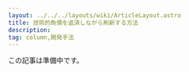 ```yaml
---
layout: ../../../layouts/wiki/ArticleLayout.astro
title: 技術的負債を返済しながら刷新する方法
description:
tag: column,開発手法
---
```


この記事は準備中です。
